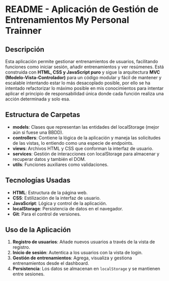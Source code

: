 # README - Aplicación de Gestión de Entrenamientos My Personal Trainner

## Descripción
Esta aplicación permite gestionar entrenamientos de usuarios, facilitando funciones como iniciar sesión, añadir entrenamientos y ver resúmenes. Está construida con **HTML, CSS y JavaScript puro** y sigue la arquitectura **MVC (Modelo-Vista-Controlador)** para un código modular y fácil de mantener y escalable intentando estar lo más desacoplado posible, por ello se ha intentado refactorizar lo máximo posible en mis conocimientos para intentar aplicar el principio de responsabilidad única donde cada función realiza una acción determinada y solo esa.

## Estructura de Carpetas
- **models**: Clases que representan las entidades del localStorage (mejor aún si fuese una BBDD).
- **controllers**: Contiene la lógica de la aplicación y maneja las solicitudes de las vistas, lo entiendo como una especie de endpoints.
- **views**: Archivos HTML y CSS que conforman la interfaz de usuario.
- **services**: Gestión de interacciones con localStorage para almacenar y recuperar datos y también el DOM.
- **utils**: Funciones auxiliares como validaciones.

## Tecnologías Usadas
- **HTML**: Estructura de la página web.
- **CSS**: Estilización de la interfaz de usuario.
- **JavaScript**: Lógica y control de la aplicación.
- **localStorage**: Persistencia de datos en el navegador.
- **Git**: Para el control de versiones.

## Uso de la Aplicación
1. **Registro de usuarios**: Añade nuevos usuarios a través de la vista de registro.
2. **Inicio de sesión**: Autentica a los usuarios con la vista de login.
3. **Gestión de entrenamientos**: Agrega, visualiza y gestiona entrenamientos desde el dashboard.
4. **Persistencia**: Los datos se almacenan en `localStorage` y se mantienen entre sesiones.


